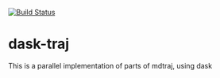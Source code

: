 [![Build Status](https://travis-ci.org/sroet/dask-traj.svg?branch=master)](https://travis-ci.org/sroet/dask-traj)
# dask-traj
This is a parallel implementation of parts of mdtraj, using dask
